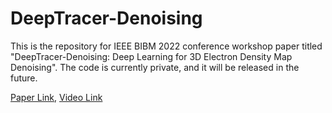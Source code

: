 # DeepTracer-Denoising

This is the repository for IEEE BIBM 2022 conference workshop paper titled "DeepTracer-Denoising: Deep Learning for 3D Electron Density Map Denoising". The code is currently private, and it will be released in the future.

[Paper Link](), [Video Link](https://youtu.be/njrMihtZtBI)
